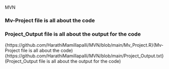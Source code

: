 MVN
<h3 id="1-Link">Mv-Project file is all about the code</h3>
<h3 id="2-Link">Project_Output file is all about the output for the code</h3>
{https://github.com/HarathiMamillapalli/MVN/blob/main/Mv_Project.R}(Mv-Project file is all about the code)
{https://github.com/HarathiMamillapalli/MVN/blob/main/Project_Output.txt}(Project_Output file is all about the output for the code)
